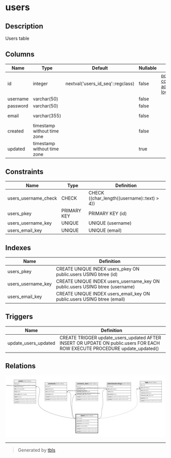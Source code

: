 # users

## Description

Users table

## Columns

| Name     | Type                        | Default                           | Nullable | Children                                                                                                                                  | Parents | Comment              |
| -------- | --------------------------- | --------------------------------- | -------- | ----------------------------------------------------------------------------------------------------------------------------------------- | ------- | -------------------- |
| id       | integer                     | nextval('users_id_seq'::regclass) | false    | [posts](posts.md) [comments](comments.md) [comment_stars](comment_stars.md) [administrator.blogs](administrator.blogs.md) [logs](logs.md) |         |                      |
| username | varchar(50)                 |                                   | false    |                                                                                                                                           |         |                      |
| password | varchar(50)                 |                                   | false    |                                                                                                                                           |         |                      |
| email    | varchar(355)                |                                   | false    |                                                                                                                                           |         | ex. user@example.com |
| created  | timestamp without time zone |                                   | false    |                                                                                                                                           |         |                      |
| updated  | timestamp without time zone |                                   | true     |                                                                                                                                           |         |                      |

## Constraints

| Name                 | Type        | Definition                                  |
| -------------------- | ----------- | ------------------------------------------- |
| users_username_check | CHECK       | CHECK ((char_length((username)::text) > 4)) |
| users_pkey           | PRIMARY KEY | PRIMARY KEY (id)                            |
| users_username_key   | UNIQUE      | UNIQUE (username)                           |
| users_email_key      | UNIQUE      | UNIQUE (email)                              |

## Indexes

| Name               | Definition                                                                    |
| ------------------ | ----------------------------------------------------------------------------- |
| users_pkey         | CREATE UNIQUE INDEX users_pkey ON public.users USING btree (id)               |
| users_username_key | CREATE UNIQUE INDEX users_username_key ON public.users USING btree (username) |
| users_email_key    | CREATE UNIQUE INDEX users_email_key ON public.users USING btree (email)       |

## Triggers

| Name                 | Definition                                                                                                                 |
| -------------------- | -------------------------------------------------------------------------------------------------------------------------- |
| update_users_updated | CREATE TRIGGER update_users_updated AFTER INSERT OR UPDATE ON public.users FOR EACH ROW EXECUTE PROCEDURE update_updated() |

## Relations

![er](users.png)

---

> Generated by [tbls](https://github.com/k1LoW/tbls)
